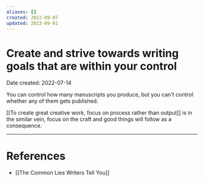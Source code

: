```yaml
---
aliases: []
created: 2022-09-07
updated: 2023-09-01
---
```


# Create and strive towards writing goals that are within your control
Date created: 2022-07-14

You can control how many manuscripts you produce, but you can't control whether any of them gets published.

[[To create great creative work, focus on process rather than output]] is in the similar vein, focus on the craft and good things will follow as a consequence.

---
# References
* [[The Common Lies Writers Tell You]]
